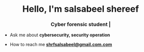 <h1 align="center">Hello, I'm salsabeel shereef</h1>
<h3 align="center">Cyber forensic student |</h3>


- Ask me about **cybersecurity, security operation**


- How to reach me **shrfsalsabeel@gmail.com.com**
